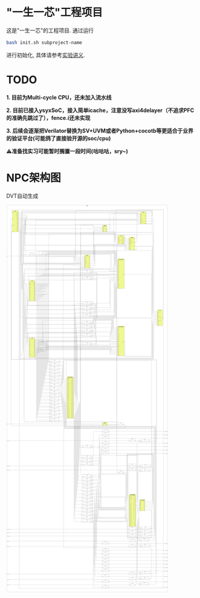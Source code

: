 # "一生一芯"工程项目

这是"一生一芯"的工程项目. 通过运行
```bash
bash init.sh subproject-name
```
进行初始化, 具体请参考[实验讲义][lecture note].

[lecture note]: https://ysyx.oscc.cc/docs/


# TODO
**1. 目前为Multi-cycle CPU，还未加入流水线**

**2. 目前已接入ysyxSoC，接入简单icache，注意没写axi4delayer（不追求PFC的准确先跳过了），fence.i还未实现**

**3. 后续会逐渐把Verilator替换为SV+UVM或者Python+cocotb等更适合于业界的验证平台(可能鸽了直接验开源的soc/cpu)**

**⚠️准备找实习可能暂时搁置一段时间(咕咕咕，sry~)**

# NPC架构图
DVT自动生成

![image](/npc/schematic_of_u_top_top_.png)
